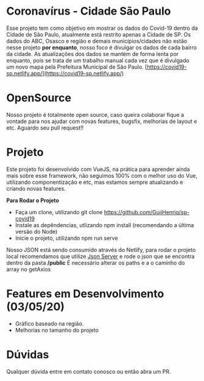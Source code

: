 # Coronavírus - Cidade São Paulo

Esse projeto tem como objetivo em mostrar os dados do Covid-19 dentro da Cidade de São Paulo, atualmente está restrito apenas a Cidade de SP. Os dados do ABC, Osasco e região e demais municípios/cidades não estão nesse projeto **por enquanto**, nosso foco é divulgar os dados de cada bairro da cidade.
As atualizações dos dados se mantém de forma lenta por enquanto, pois se trata de um trabalho manual cada vez que é divulgado um novo mapa pela Prefeitura Municipal de São Paulo.
[https://covid19-sp.netlify.app/](https://covid19-sp.netlify.app/)

# OpenSource
Nosso projeto é totalmente open source, caso queira colaborar fique a vontade para nos ajudar com novas features, bugsfix, melhorias de layout e etc. 
Aguardo seu pull request!!


# Projeto
Este projeto foi desenvolvido com VueJS, na prática para aprender ainda mais sobre esse framework, não seguimos 100% com o melhor uso do Vue, utilizando componentização e etc, mas estamos sempre atualizando e criando novas features.

**Para Rodar o Projeto**
 - Faça um clone, utilizando git clone https://github.com/GuiiHenriq/sp-covid19
 - Instale as depêndencias, utlizando npm install (recomendando a última versão do Node)
 - Inicie o projeto, utilizando npm run serve

Nosso JSON está sendo consumido através do Netlify, para rodar o projeto local recomendamos que utilize [Json Server](https://github.com/typicode/json-server) e rode o json que se encontra dentro da pasta **/public**
É necessário alterar os paths e a o caminho do array no getAxios

# Features em Desenvolvimento (03/05/20)
- Gráfico baseado na região.
- Melhorias no tamanho do projeto

# Dúvidas
Qualquer dúvida entre em contato conosco ou então abra um PR.
